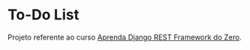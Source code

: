 # To-Do List

Projeto referente ao curso [Aprenda Django REST Framework do Zero](https://www.udemy.com/course/aprenda-django-rest-framework-do-zero/).
